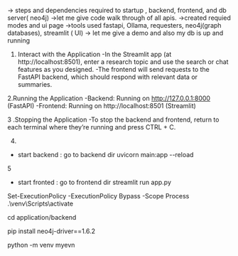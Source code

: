 

-> steps and dependencies required to startup , backend, frontend, and db server( neo4j)
->let me give code walk through of all apis.
->created requied modes and ui page
->tools used fastapi, Ollama, requesters, neo4j(graph databases), streamlit ( UI)
-> let me give a demo and also my db is up and running

1. Interact with the Application
-In the Streamlit app (at http://localhost:8501), enter a research topic and use the search or chat features as you designed.
-The frontend will send requests to the FastAPI backend, which should respond with relevant data or summaries.


2.Running the Application
-Backend: Running on http://127.0.0.1:8000 (FastAPI)
-Frontend: Running on http://localhost:8501 (Streamlit)


3 .Stopping the Application
-To stop the backend and frontend, return to each terminal where they’re running and press CTRL + C.


4.
- start backend : 
go to backend dir
uvicorn main:app --reload



5
- start fronted : 
go to frontend dir
streamlit run app.py

Set-ExecutionPolicy -ExecutionPolicy Bypass -Scope Process
.\venv\Scripts\activate

 cd application/backend

 pip install neo4j-driver==1.6.2

 python -m venv myevn
